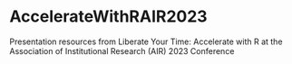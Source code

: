# AccelerateWithRAIR2023
Presentation resources from Liberate Your Time: Accelerate with R at the Association of Institutional Research (AIR) 2023 Conference
